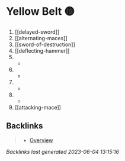 # Yellow Belt 🟡

1. [[delayed-sword]]
2. [[alternating-maces]]
3. [[sword-of-destruction]]
4. [[deflecting-hammer]]
5. -
6. -
7. -
8. -
9. [[attacking-mace]]

## Backlinks

> - [Overview](..\index.md)

_Backlinks last generated 2023-06-04 13:15:16_
